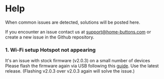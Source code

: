 # Help

When common issues are detected, solutions will be posted here.

If you encounter an issue contact us at [support@home-buttons.com](mailto:support@home-buttons.com)
 or create a new issue in the Github repository.

### 1. Wi-Fi setup Hotspot not appearing
It's an issue with stock firmware (v2.0.3) on a small number of devices
Please flash the firmware again via USB following this [guide](update.md#USB). Use the latest release.
(Flashing v2.0.3 over v2.0.3 again will solve the issue.)
